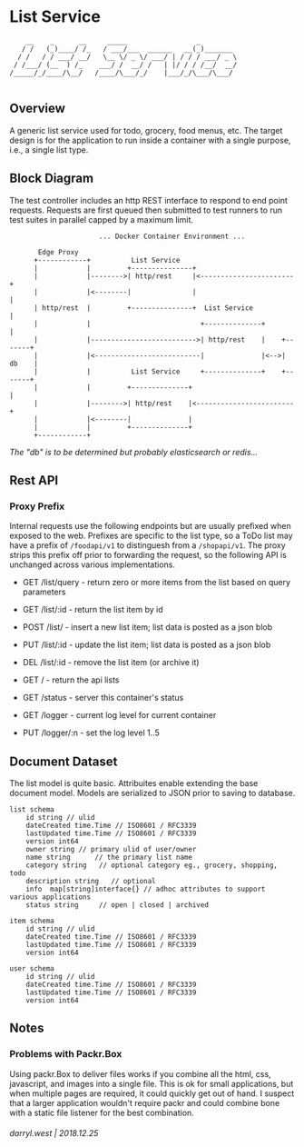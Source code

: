# List Service

```
    __    _      __     _____                 _         
   / /   (_)____/ /_   / ___/___  ______   __(_)_______ 
  / /   / / ___/ __/   \__ \/ _ \/ ___/ | / / / ___/ _ \
 / /___/ (__  ) /_    ___/ /  __/ /   | |/ / / /__/  __/
/_____/_/____/\__/   /____/\___/_/    |___/_/\___/\___/ 
                                                        
```

## Overview

A generic list service used for todo, grocery, food menus, etc.  The target design is for the application to run inside a container with a single purpose, i.e., a single list type.  


## Block Diagram

The test controller includes an http REST interface to respond to end point requests.  Requests are first queued then submitted to test runners to run test suites in parallel capped by a maximum limit.  

```
                      ... Docker Container Environment ...

       Edge Proxy
      +------------+          List Service
      |            |         +---------------+
      |            |-------->| http/rest     |<-----------------------+
      |            |<--------|               |                        |
      | http/rest  |         +---------------+  List Service          |
      |            |                           +--------------+       |
      |            |-------------------------->| http/rest    |    +-------+
      |            |<--------------------------|              |<-->| db    |
      |            |          List Service     +--------------+    +-------+
      |            |         +--------------+                         |
      |            |-------->| http/rest    |<------------------------+
      |            |<--------|              |
      |            |         +--------------+
      +------------+         
```

_The "db" is to be determined but probably elasticsearch or redis..._

## Rest API

### Proxy Prefix

Internal requests use the following endpoints but are usually prefixed when exposed to the web. Prefixes are specific to the list type, so a ToDo list may have a prefix of `/foodapi/v1` to distinguesh from a `/shopapi/v1`.  The proxy strips this prefix off prior to forwarding the request, so the following API is unchanged across various implementations.

* GET  /list/query - return zero or more items from the list based on query parameters
* GET  /list/:id   - return the list item by id
* POST /list/      - insert a new list item; list data is posted as a json blob
* PUT  /list/:id   - update the list item; list data is posted as a json blob
* DEL  /list/:id   - remove the list item (or archive it)

* GET  /           - return the api lists
* GET  /status     - server this container's status
* GET  /logger     - current log level for current container
* PUT  /logger/:n - set the log level 1..5

## Document Dataset

The list model is quite basic.  Attribuites enable extending the base document model.  Models are serialized to JSON prior to saving to database.

```
list schema
    id string // ulid
    dateCreated time.Time // ISO8601 / RFC3339 
    lastUpdated time.Time // ISO8601 / RFC3339 
    version int64
    owner string // primary ulid of user/owner
    name string      // the primary list name
    category string   // optional category eg., grocery, shopping, todo
    description string   // optional 
    info  map[string]interface{} // adhoc attributes to support various applications
    status string     // open | closed | archived

item schema
    id string // ulid
    dateCreated time.Time // ISO8601 / RFC3339 
    lastUpdated time.Time // ISO8601 / RFC3339 
    version int64

user schema
    id string // ulid
    dateCreated time.Time // ISO8601 / RFC3339 
    lastUpdated time.Time // ISO8601 / RFC3339 
    version int64

```

## Notes

### Problems with Packr.Box

Using packr.Box to deliver files works if you combine all the html, css, javascript, and images into a single file.  This is ok for small applications, but when multiple pages are required, it could quickly get out of hand.  I suspect that a larger application wouldn't require packr and could combine bone with a static file listener for the best combination.

###### darryl.west | 2018.12.25

